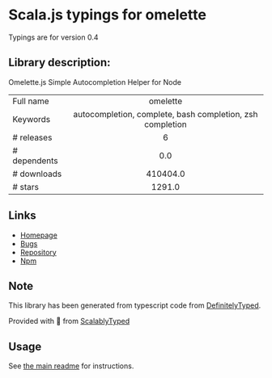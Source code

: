 
# Scala.js typings for omelette

Typings are for version 0.4

## Library description:
Omelette.js Simple Autocompletion Helper for Node

|                    |                 |
| ------------------ | :-------------: |
| Full name          | omelette |
| Keywords           | autocompletion, complete, bash completion, zsh completion |
| # releases         | 6 |
| # dependents       | 0.0 |
| # downloads        | 410404.0 |
| # stars            | 1291.0 |

## Links
- [Homepage](https://github.com/f/omelette)
- [Bugs](https://github.com/f/omelette/issues)
- [Repository](https://github.com/f/omelette)
- [Npm](https://www.npmjs.com/package/omelette)
    


## Note
This library has been generated from typescript code from [DefinitelyTyped](https://definitelytyped.org).

Provided with :purple_heart: from [ScalablyTyped](https://github.com/oyvindberg/ScalablyTyped)

## Usage
See [the main readme](../../readme.md) for instructions.


